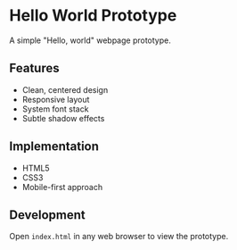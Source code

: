 # Hello World Prototype

A simple "Hello, world" webpage prototype.

## Features
- Clean, centered design
- Responsive layout
- System font stack
- Subtle shadow effects

## Implementation
- HTML5
- CSS3
- Mobile-first approach

## Development
Open `index.html` in any web browser to view the prototype.
